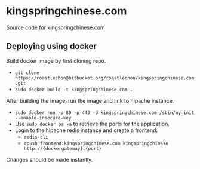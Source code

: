 # kingspringchinese.com

Source code for kingspringchinese.com

## Deploying using docker
Build docker image by first cloning repo.

* `git clone https://roastlechon@bitbucket.org/roastlechon/kingspringchinese.com.git`
* `sudo docker build -t kingspringchinese.com .`

After building the image, run the image and link to hipache instance.

* `sudo docker run -p 80 -p 443 -d kingspringchinese.com /sbin/my_init --enable-insecure-key`
* Use `sudo docker ps -a` to retrieve the ports for the application.
* Login to the hipache redis instance and create a frontend:
    * `redis-cli`
    * `rpush frontend:kingspringchinese.com kingspringchinese http://{dockergateway}:{port}`

Changes should be made instantly.
